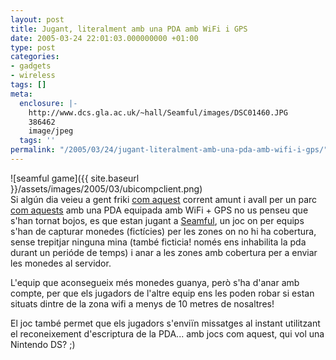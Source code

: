 ```yaml
---
layout: post
title: Jugant, literalment amb una PDA amb WiFi i GPS
date: 2005-03-24 22:01:03.000000000 +01:00
type: post
categories:
- gadgets
- wireless
tags: []
meta:
  enclosure: |-
    http://www.dcs.gla.ac.uk/~hall/Seamful/images/DSC01460.JPG
    386462
    image/jpeg
  tags: ''
permalink: "/2005/03/24/jugant-literalment-amb-una-pda-amb-wifi-i-gps/"
---
```

![seamful game]({{ site.baseurl }}/assets/images/2005/03/ubicompclient.png)  
Si algún dia veieu a gent friki [com aquest](http://www.dcs.gla.ac.uk/~hall/Seamful/images/100_7669.JPG) corrent amunt i avall per un parc [com aquests](http://www.dcs.gla.ac.uk/~hall/Seamful/images/DSC01460.JPG) amb una PDA equipada amb WiFi + GPS no us penseu que s'han tornat bojos, es que estan jugant a [Seamful](http://www.seamful.com/), un joc on per equips s'han de capturar monedes (fictícies) per les zones on no hi ha cobertura, sense trepitjar ninguna mina (també ficticia! només ens inhabilita la pda durant un perióde de temps) i anar a les zones amb cobertura per a enviar les monedes al servidor.

L'equip que aconsegueix més monedes guanya, però s'ha d'anar amb compte, per que els jugadors de l'altre equip ens les poden robar si estan situats dintre de la zona wifi a menys de 10 metres de nosaltres!

El joc també permet que els jugadors s'enviïn missatges al instant utilitzant el reconeixement d'escriptura de la PDA... amb jocs com aquest, qui vol una Nintendo DS? ;)

